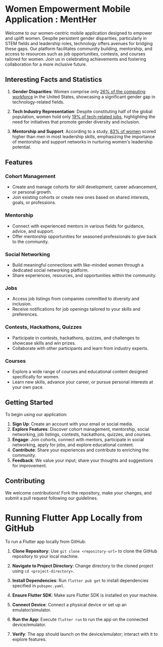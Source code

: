 # Women Empowerment Mobile Application : MentHer

Welcome to our women-centric mobile application designed to empower and uplift women. Despite persistent gender disparities, particularly in STEM fields and leadership roles, technology offers avenues for bridging these gaps. Our platform facilitates community building, mentorship, and access to resources such as job opportunities, contests, and courses tailored for women. Join us in celebrating achievements and fostering collaboration for a more inclusive future.

## Interesting Facts and Statistics

1. **Gender Disparities**: Women comprise only [26% of the computing workforce](https://builtin.com/women-tech/computer-science-statistics) in the United States, showcasing a significant gender gap in technology-related fields.

2. **Tech Industry Representation**: Despite constituting half of the global population, women hold only [19% of tech-related jobs](https://www.weforum.org/agenda/2019/06/women-in-tech-stats-the-hard-truths-of-an-uphill-battle/), highlighting the need for initiatives that promote gender diversity and inclusion.

3. **Mentorship and Support**: According to a study, [83% of women](https://hbr.org/2019/11/research-women-score-higher-than-men-in-most-leadership-skills) scored higher than men in most leadership skills, emphasizing the importance of mentorship and support networks in nurturing women's leadership potential.

## Features

### Cohort Management
- Create and manage cohorts for skill development, career advancement, or personal growth.
- Join existing cohorts or create new ones based on shared interests, goals, or professions.

### Mentorship
- Connect with experienced mentors in various fields for guidance, advice, and support.
- Offer mentorship opportunities for seasoned professionals to give back to the community.

### Social Networking
- Build meaningful connections with like-minded women through a dedicated social networking platform.
- Share experiences, resources, and opportunities within the community.

### Jobs
- Access job listings from companies committed to diversity and inclusion.
- Receive notifications for job openings tailored to your skills and preferences.

### Contests, Hackathons, Quizzes
- Participate in contests, hackathons, quizzes, and challenges to showcase skills and win prizes.
- Collaborate with other participants and learn from industry experts.

### Courses
- Explore a wide range of courses and educational content designed specifically for women.
- Learn new skills, advance your career, or pursue personal interests at your own pace.

## Getting Started

To begin using our application:

1. **Sign Up**: Create an account with your email or social media.
2. **Explore Features**: Discover cohort management, mentorship, social networking, job listings, contests, hackathons, quizzes, and courses.
3. **Engage**: Join cohorts, connect with mentors, participate in social networking, apply for jobs, and explore educational content.
4. **Contribute**: Share your experiences and contribute to enriching the community.
5. **Feedback**: We value your input; share your thoughts and suggestions for improvement.

## Contributing
We welcome contributions! Fork the repository, make your changes, and submit a pull request following our guidelines.
# Running Flutter App Locally from GitHub

To run a Flutter app locally from GitHub:

1. **Clone Repository**: Use `git clone <repository-url>` to clone the GitHub repository to your local machine.

2. **Navigate to Project Directory**: Change directory to the cloned project using `cd <project-directory>`.

3. **Install Dependencies**: Run `flutter pub get` to install dependencies specified in `pubspec.yaml`.

4. **Ensure Flutter SDK**: Make sure Flutter SDK is installed on your machine.

5. **Connect Device**: Connect a physical device or set up an emulator/simulator.

6. **Run the App**: Execute `flutter run` to run the app on the connected device/emulator.

7. **Verify**: The app should launch on the device/emulator; interact with it to explore features.
